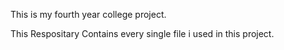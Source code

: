 This is my fourth year college project.

This Respositary Contains every single file i used in this project.
